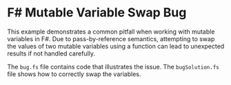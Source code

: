 # F# Mutable Variable Swap Bug

This example demonstrates a common pitfall when working with mutable variables in F#.  Due to pass-by-reference semantics, attempting to swap the values of two mutable variables using a function can lead to unexpected results if not handled carefully. 

The `bug.fs` file contains code that illustrates the issue. The `bugSolution.fs` file shows how to correctly swap the variables.